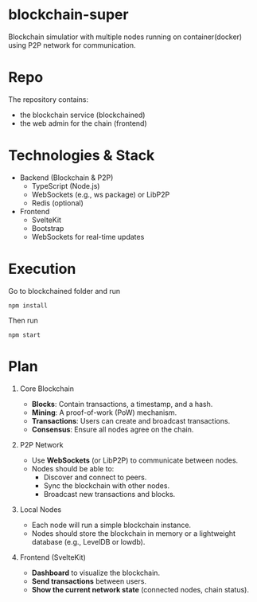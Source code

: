 # blockchain-super
Blockchain simulatior with multiple nodes running on container(docker) using P2P network for communication.

# Repo

The repository contains:

- the blockchain service (blockchained)
- the web admin for the chain (frontend)

# Technologies & Stack
- Backend (Blockchain & P2P)
  - TypeScript (Node.js)
  - WebSockets (e.g., ws package) or LibP2P
  - Redis (optional)
- Frontend
  - SvelteKit
  - Bootstrap
  - WebSockets for real-time updates

# Execution

Go to blockchained folder and run 
```
npm install
```

Then run

```
npm start
```

# Plan

1. Core Blockchain

    - **Blocks**: Contain transactions, a timestamp, and a hash.
    - **Mining**: A proof-of-work (PoW) mechanism.
    - **Transactions**: Users can create and broadcast transactions.
    - **Consensus**: Ensure all nodes agree on the chain.

2. P2P Network
   - Use **WebSockets** (or LibP2P) to communicate between nodes.
   - Nodes should be able to:
     - Discover and connect to peers.
     - Sync the blockchain with other nodes.
     - Broadcast new transactions and blocks.

3. Local Nodes
   - Each node will run a simple blockchain instance.
   - Nodes should store the blockchain in memory or a lightweight database (e.g., LevelDB or lowdb).

4. Frontend (SvelteKit)
   - **Dashboard** to visualize the blockchain.
   - **Send transactions** between users.
   - **Show the current network state** (connected nodes, chain status).